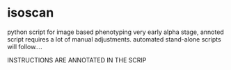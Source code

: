 # isoscan
python script for image based phenotyping
very early alpha stage, annoted script requires a lot of manual adjustments. 
automated stand-alone scripts will follow....

INSTRUCTIONS ARE ANNOTATED IN THE SCRIP
